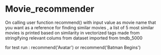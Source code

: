 # Movie_recommender




On calling user function recommend() with input value as movie name that you want as a reference for finding similar movies , a list of 5 most similar movies is printed based on similarity in vectorized tags made from stringifying relevant colums from dataset imported from tmdb_5000


for test run :
recommend('Avatar')
or
recommend('Batman Begins')
